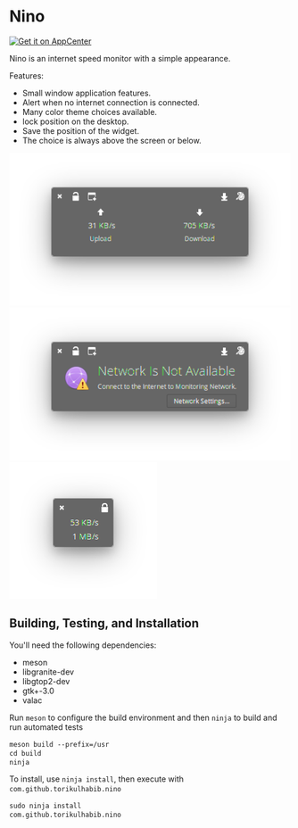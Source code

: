 # Nino

[![Get it on AppCenter](https://appcenter.elementary.io/badge.svg)](https://appcenter.elementary.io/com.github.torikulhabib.nino)

Nino is an internet speed monitor with a simple appearance.

Features:

* Small window application features.
* Alert when no internet connection is connected.
* Many color theme choices available.
* lock position on the desktop.
* Save the position of the widget.
* The choice is always above the screen or below.

![screenshot](Screenshot.png)
![screenshot 1](Screenshot1.png)
![screenshot 1](Screenshot2.png)

## Building, Testing, and Installation

You'll need the following dependencies:

* meson
* libgranite-dev
* libgtop2-dev
* gtk+-3.0
* valac

Run `meson` to configure the build environment and then `ninja` to build and run automated tests

    meson build --prefix=/usr
    cd build
    ninja

To install, use `ninja install`, then execute with `com.github.torikulhabib.nino`

    sudo ninja install
    com.github.torikulhabib.nino
